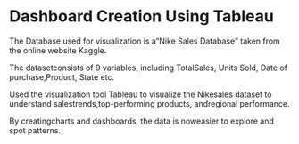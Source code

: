 # Dashboard Creation Using Tableau

The Database used for visualization is a“Nike Sales Database” taken from the online website Kaggle.

The datasetconsists of 9 variables, including TotalSales, Units Sold, Date of purchase,Product, State etc.

Used the visualization tool Tableau to visualize the Nikesales dataset to understand salestrends,top-performing products, andregional performance. 

By creatingcharts and dashboards, the data is noweasier to explore and spot patterns.

